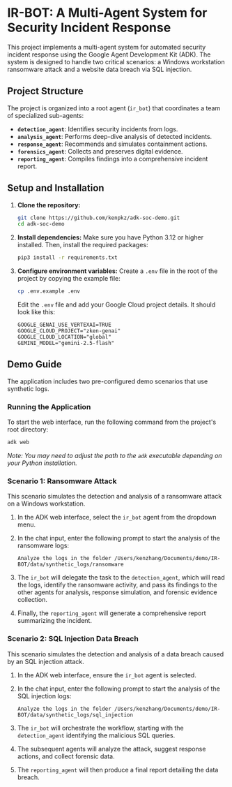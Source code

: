 # IR-BOT: A Multi-Agent System for Security Incident Response

This project implements a multi-agent system for automated security incident response using the Google Agent Development Kit (ADK). The system is designed to handle two critical scenarios: a Windows workstation ransomware attack and a website data breach via SQL injection.

## Project Structure

The project is organized into a root agent (`ir_bot`) that coordinates a team of specialized sub-agents:

-   **`detection_agent`**: Identifies security incidents from logs.
-   **`analysis_agent`**: Performs deep-dive analysis of detected incidents.
-   **`response_agent`**: Recommends and simulates containment actions.
-   **`forensics_agent`**: Collects and preserves digital evidence.
-   **`reporting_agent`**: Compiles findings into a comprehensive incident report.

## Setup and Installation

1.  **Clone the repository:**
    ```bash
    git clone https://github.com/kenpkz/adk-soc-demo.git
    cd adk-soc-demo
    ```

2.  **Install dependencies:**
    Make sure you have Python 3.12 or higher installed. Then, install the required packages:
    ```bash
    pip3 install -r requirements.txt
    ```

3.  **Configure environment variables:**
    Create a `.env` file in the root of the project by copying the example file:
    ```bash
    cp .env.example .env
    ```
    Edit the `.env` file and add your Google Cloud project details. It should look like this:
    ```
    GOOGLE_GENAI_USE_VERTEXAI=TRUE
    GOOGLE_CLOUD_PROJECT="zken-genai"
    GOOGLE_CLOUD_LOCATION="global"
    GEMINI_MODEL="gemini-2.5-flash"
    ```

## Demo Guide

The application includes two pre-configured demo scenarios that use synthetic logs.

### Running the Application

To start the web interface, run the following command from the project's root directory:

```bash
adk web
```
*Note: You may need to adjust the path to the `adk` executable depending on your Python installation.*

### Scenario 1: Ransomware Attack

This scenario simulates the detection and analysis of a ransomware attack on a Windows workstation.

1.  In the ADK web interface, select the `ir_bot` agent from the dropdown menu.
2.  In the chat input, enter the following prompt to start the analysis of the ransomware logs:

    ```
    Analyze the logs in the folder /Users/kenzhang/Documents/demo/IR-BOT/data/synthetic_logs/ransomware
    ```
3.  The `ir_bot` will delegate the task to the `detection_agent`, which will read the logs, identify the ransomware activity, and pass its findings to the other agents for analysis, response simulation, and forensic evidence collection.
4.  Finally, the `reporting_agent` will generate a comprehensive report summarizing the incident.

### Scenario 2: SQL Injection Data Breach

This scenario simulates the detection and analysis of a data breach caused by an SQL injection attack.

1.  In the ADK web interface, ensure the `ir_bot` agent is selected.
2.  In the chat input, enter the following prompt to start the analysis of the SQL injection logs:

    ```
    Analyze the logs in the folder /Users/kenzhang/Documents/demo/IR-BOT/data/synthetic_logs/sql_injection
    ```
3.  The `ir_bot` will orchestrate the workflow, starting with the `detection_agent` identifying the malicious SQL queries.
4.  The subsequent agents will analyze the attack, suggest response actions, and collect forensic data.
5.  The `reporting_agent` will then produce a final report detailing the data breach.
